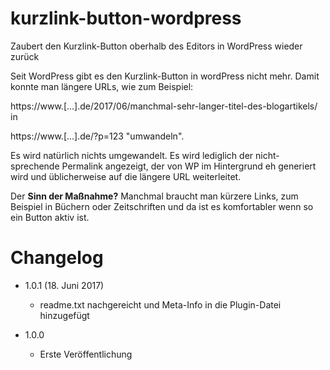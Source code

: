# kurzlink-button-wordpress
Zaubert den Kurzlink-Button oberhalb des Editors in WordPress wieder zurück

Seit WordPress gibt es den Kurzlink-Button in wordPress nicht mehr. Damit konnte man längere URLs, wie zum Beispiel:

https://www.[...].de/2017/06/manchmal-sehr-langer-titel-des-blogartikels/ in 

https://www.[...].de/?p=123 "umwandeln".

Es wird natürlich nichts umgewandelt. Es wird lediglich der nicht-sprechende Permalink angezeigt, der von WP im Hintergrund eh generiert wird und üblicherweise auf die längere URL weiterleitet.

Der **Sinn der Maßnahme?** Manchmal braucht man kürzere Links, zum Beispiel in Büchern oder Zeitschriften und da ist es komfortabler wenn so ein Button aktiv ist.

# Changelog #
- 1.0.1 (18. Juni 2017)
  - readme.txt nachgereicht und Meta-Info in die Plugin-Datei hinzugefügt

- 1.0.0
  - Erste Veröffentlichung
